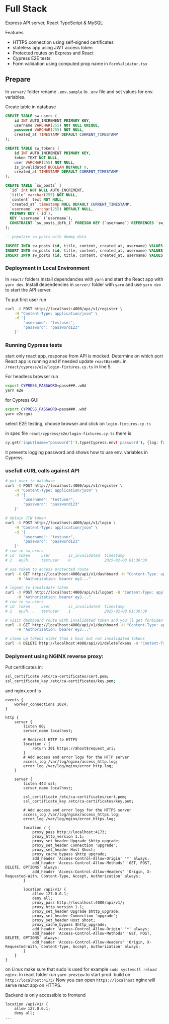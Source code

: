 # Full Stack

Express API server, React TypeScript & MySQL
 
Features:
- HTTPS connection using self-signed certificates
- stateless app using JWT access token
- Protected routes on Express and React
- Cypress E2E tests
- Form validation using computed prop name in `FormValidator.tsx`


## Prepare

In `server/` folder rename `.env.sample` to `.env` file  and set values for env. variables.

Create table in database

```SQL
CREATE TABLE sw_users (
    id INT AUTO_INCREMENT PRIMARY KEY,
    username VARCHAR(255) NOT NULL UNIQUE,
    password VARCHAR(255) NOT NULL,
    created_at TIMESTAMP DEFAULT CURRENT_TIMESTAMP
);

CREATE TABLE sw_tokens (
    id INT AUTO_INCREMENT PRIMARY KEY,
    token TEXT NOT NULL,
    user VARCHAR(255) NOT NULL,
    is_invalidated BOOLEAN DEFAULT 0,
    created_at TIMESTAMP DEFAULT CURRENT_TIMESTAMP
);

CREATE TABLE `sw_posts` (
  `id` int NOT NULL AUTO_INCREMENT,
  `title` varchar(255) NOT NULL,
  `content` text NOT NULL,
  `created_at` timestamp NULL DEFAULT CURRENT_TIMESTAMP,
  `username` varchar(255) DEFAULT NULL,
  PRIMARY KEY (`id`),
  KEY `username` (`username`),
  CONSTRAINT `sw_posts_ibfk_1` FOREIGN KEY (`username`) REFERENCES `sw_users` (`username`)
);

-- populate sw_posts with dummy data

INSERT INTO sw_posts (id, title, content, created_at, username) VALUES (3, 'New Title 3', 'Content 3', '2025-02-17 00:03:00', 'testuser3');
INSERT INTO sw_posts (id, title, content, created_at, username) VALUES (4, 'New Title 4', 'Content 4', '2025-02-17 00:04:00', 'testuser4');
INSERT INTO sw_posts (id, title, content, created_at, username) VALUES (5, 'New Title 5', 'Content 5', '2025-02-17 00:05:00', 'testuser5');
```

### Deployment in Local Environment

In `react/` folders install dependancies with `yarn` and start the React app with `yarn dev`.
Install dependencies in `server/` folder with `yarn` and use `yarn dev` to start the API server.

To put first user run 
```sh
curl -X POST http://localhost:4000/api/v1/register \
    -H "Content-Type: application/json" \
    -d '{
        "username": "testuser",
        "password": "password123"
    }'
```

### Running Cypress tests

start only react app, response from API is mocked. Determine on which port React app is running and if needed update `reactBaseURL` in `/react/cypress/e2e/login-fixtures.cy.ts` in line 5.

For headless browser run
```sh
export CYPRESS_PASSWORD=pass###..w0d
yarn e2e
``` 

for Cypress GUI
```sh
export CYPRESS_PASSWORD=pass###..w0d
yarn e2e:gui
``` 

select E2E testing, choose browser and click on `login-fixtures.cy.ts`

in spec file `react/cypress/e2e/login-fixtures.cy.ts` there is

```sh
cy.get('input[name="password"]').type(Cypress.env('password'), {log: false})
```
it prevents logging password and shows how to use env. variables in Cypress.

### usefull cURL calls against API

```sh
# put user in database
curl -X POST http://localhost:4000/api/v1/register \
    -H "Content-Type: application/json" \
    -d '{
        "username": "testuser",
        "password": "password123"
    }'

# obtain JTW token
curl -X POST http://localhost:4000/api/v1/login \
    -H "Content-Type: application/json" \
    -d '{
        "username": "testuser",
        "password": "password123"
    }'
# row in sw_users
# id  token     user        is_invalidated  timestamp
# 2   eyJh...   testuser    0               2025-02-08 01:30:39

# use token to access protected route
curl -X GET http://localhost:4000/api/v1/dashboard -H "Content-Type: application/json" \
     -H "Authorization: bearer eyJ..."

# logout to invalidate token
curl -X POST http://localhost:4000/api/v1/logout -H "Content-Type: application/json" \
     -H "Authorization: bearer eyJ..."
# row in sw_users
# id  token     user        is_invalidated  timestamp
# 2   eyJh...   testuser    1               2025-02-08 01:30:39

# visit dashboard route with invalidated token and you'll get forbiden
curl -X GET http://localhost:4000/api/v1/dashboard -H "Content-Type: application/json" \
     -H "Authorization: bearer eyJ..."

# clean up tokens older than 1 hour but not invalidated tokens
curl -X DELETE http://localhost:4000/api/v1/deleteTokens -H "Content-Type: application/json"
```

### Deplyment using NGINX reverse proxy:

Put certificates in:
```sh
ssl_certificate /etc/ca-certificates/cert.pem;
ssl_certificate_key /etc/ca-certificates/key.pem;
```
and nginx.conf is

```
events {
    worker_connections 1024;
}

http {
    server {
        listen 80;
        server_name localhost;

        # Redirect HTTP to HTTPS
        location / {
            return 301 https://$host$request_uri;
        }
        # Add access and error logs for the HTTP server
        access_log /var/log/nginx/access_http.log;
        error_log /var/log/nginx/error_http.log;
    }

    server {
        listen 443 ssl;
        server_name localhost;

        ssl_certificate /etc/ca-certificates/cert.pem;
        ssl_certificate_key /etc/ca-certificates/key.pem;

        # Add access and error logs for the HTTPS server
        access_log /var/log/nginx/access_https.log;
        error_log /var/log/nginx/error_https.log;

        location / {
            proxy_pass http://localhost:4173;
            proxy_http_version 1.1;
            proxy_set_header Upgrade $http_upgrade;
            proxy_set_header Connection 'upgrade';
            proxy_set_header Host $host;
            proxy_cache_bypass $http_upgrade;
            add_header 'Access-Control-Allow-Origin' '*' always;
            add_header 'Access-Control-Allow-Methods' 'GET, POST, DELETE, OPTIONS' always;
            add_header 'Access-Control-Allow-Headers' 'Origin, X-Requested-With, Content-Type, Accept, Authorization' always;
        }

        location /api/v1/ {
            allow 127.0.0.1;
            deny all;
            proxy_pass http://localhost:4000/api/v1/;
            proxy_http_version 1.1;
            proxy_set_header Upgrade $http_upgrade;
            proxy_set_header Connection 'upgrade';
            proxy_set_header Host $host;
            proxy_cache_bypass $http_upgrade;
            add_header 'Access-Control-Allow-Origin' '*' always;
            add_header 'Access-Control-Allow-Methods' 'GET, POST, DELETE, OPTIONS' always;
            add_header 'Access-Control-Allow-Headers' 'Origin, X-Requested-With, Content-Type, Accept, Authorization' always;
        }
    }
}
```
on Linux make sure that sudo is used for example `sudo systemctl reload nginx`. In react folder run `yarn preview` to start prod. build on `http://localhost:4173/`
Now you can open `https://localhost` nginx will serve react app on HTTPS.

Backend is only accessible to frontend
```
location /api/v1/ {
    allow 127.0.0.1;
    deny all;
...
```
